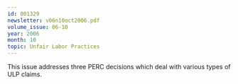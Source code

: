 ```yaml
---
id: 001329
newsletter: v06n10oct2006.pdf
volume_issue: 06-10
year: 2006
month: 10
topic: Unfair Labor Practices
---
```


This issue addresses three PERC decisions which deal with various types of ULP claims.